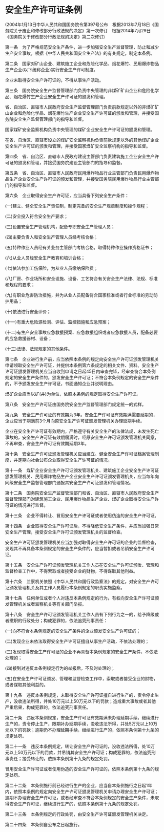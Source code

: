 # 安全生产许可证条例

 

(2004年1月13日中华人民共和国国务院令第397号公布　根据2013年7月18日《国务院关于废止和修改部分行政法规的决定》第一次修订　根据2014年7月29日《国务院关于修改部分行政法规的决定》第二次修订)

 

第一条　为了严格规范安全生产条件，进一步加强安全生产监督管理，防止和减少生产安全事故，根据《中华人民共和国安全生产法》的有关规定，制定本条例。

第二条　国家对矿山企业、建筑施工企业和危险化学品、烟花爆竹、民用爆炸物品生产企业(以下统称企业)实行安全生产许可制度。

企业未取得安全生产许可证的，不得从事生产活动。

第三条　国务院安全生产监督管理部门负责中央管理的非煤矿矿山企业和危险化学品、烟花爆竹生产企业安全生产许可证的颁发和管理。

省、自治区、直辖市人民政府安全生产监督管理部门负责前款规定以外的非煤矿矿山企业和危险化学品、烟花爆竹生产企业安全生产许可证的颁发和管理，并接受国务院安全生产监督管理部门的指导和监督。

国家煤矿安全监察机构负责中央管理的煤矿企业安全生产许可证的颁发和管理。

在省、自治区、直辖市设立的煤矿安全监察机构负责前款规定以外的其他煤矿企业安全生产许可证的颁发和管理，并接受国家煤矿安全监察机构的指导和监督。

第四条　省、自治区、直辖市人民政府建设主管部门负责建筑施工企业安全生产许可证的颁发和管理，并接受国务院建设主管部门的指导和监督。

第五条　省、自治区、直辖市人民政府民用爆炸物品行业主管部门负责民用爆炸物品生产企业安全生产许可证的颁发和管理，并接受国务院民用爆炸物品行业主管部门的指导和监督。

第六条　企业取得安全生产许可证，应当具备下列安全生产条件：

(一)建立、健全安全生产责任制，制定完备的安全生产规章制度和操作规程；

(二)安全投入符合安全生产要求；

(三)设置安全生产管理机构，配备专职安全生产管理人员；

(四)主要负责人和安全生产管理人员经考核合格；

(五)特种作业人员经有关业务主管部门考核合格，取得特种作业操作资格证书；

(六)从业人员经安全生产教育和培训合格；

(七)依法参加工伤保险，为从业人员缴纳保险费；

(八)厂房、作业场所和安全设施、设备、工艺符合有关安全生产法律、法规、标准和规程的要求；

(九)有职业危害防治措施，并为从业人员配备符合国家标准或者行业标准的劳动防护用品；

(十)依法进行安全评价；

(十一)有重大危险源检测、评估、监控措施和应急预案；

(十二)有生产安全事故应急救援预案、应急救援组织或者应急救援人员，配备必要的应急救援器材、设备；

(十三)法律、法规规定的其他条件。

第七条　企业进行生产前，应当依照本条例的规定向安全生产许可证颁发管理机关申请领取安全生产许可证，并提供本条例第六条规定的相关文件、资料。安全生产许可证颁发管理机关应当自收到申请之日起45日内审查完毕，经审查符合本条例规定的安全生产条件的，颁发安全生产许可证；不符合本条例规定的安全生产条件的，不予颁发安全生产许可证，书面通知企业并说明理由。

煤矿企业应当以矿(井)为单位，依照本条例的规定取得安全生产许可证。

第八条　安全生产许可证由国务院安全生产监督管理部门规定统一的式样。

第九条　安全生产许可证的有效期为3年。安全生产许可证有效期满需要延期的，企业应当于期满前3个月向原安全生产许可证颁发管理机关办理延期手续。

企业在安全生产许可证有效期内，严格遵守有关安全生产的法律法规，未发生死亡事故的，安全生产许可证有效期届满时，经原安全生产许可证颁发管理机关同意，不再审查，安全生产许可证有效期延期3年。

第十条　安全生产许可证颁发管理机关应当建立、健全安全生产许可证档案管理制度，并定期向社会公布企业取得安全生产许可证的情况。

第十一条　煤矿企业安全生产许可证颁发管理机关、建筑施工企业安全生产许可证颁发管理机关、民用爆炸物品生产企业安全生产许可证颁发管理机关，应当每年向同级安全生产监督管理部门通报其安全生产许可证颁发和管理情况。

第十二条　国务院安全生产监督管理部门和省、自治区、直辖市人民政府安全生产监督管理部门对建筑施工企业、民用爆炸物品生产企业、煤矿企业取得安全生产许可证的情况进行监督。

第十三条　企业不得转让、冒用安全生产许可证或者使用伪造的安全生产许可证。

第十四条　企业取得安全生产许可证后，不得降低安全生产条件，并应当加强日常安全生产管理，接受安全生产许可证颁发管理机关的监督检查。

安全生产许可证颁发管理机关应当加强对取得安全生产许可证的企业的监督检查，发现其不再具备本条例规定的安全生产条件的，应当暂扣或者吊销安全生产许可证。

第十五条　安全生产许可证颁发管理机关工作人员在安全生产许可证颁发、管理和监督检查工作中，不得索取或者接受企业的财物，不得谋取其他利益。

第十六条　监察机关依照《中华人民共和国行政监察法》的规定，对安全生产许可证颁发管理机关及其工作人员履行本条例规定的职责实施监察。

第十七条　任何单位或者个人对违反本条例规定的行为，有权向安全生产许可证颁发管理机关或者监察机关等有关部门举报。

第十八条　安全生产许可证颁发管理机关工作人员有下列行为之一的，给予降级或者撤职的行政处分；构成犯罪的，依法追究刑事责任：

(一)向不符合本条例规定的安全生产条件的企业颁发安全生产许可证的；

(二)发现企业未依法取得安全生产许可证擅自从事生产活动，不依法处理的；

(三)发现取得安全生产许可证的企业不再具备本条例规定的安全生产条件，不依法处理的；

(四)接到对违反本条例规定行为的举报后，不及时处理的；

(五)在安全生产许可证颁发、管理和监督检查工作中，索取或者接受企业的财物，或者谋取其他利益的。

第十九条　违反本条例规定，未取得安全生产许可证擅自进行生产的，责令停止生产，没收违法所得，并处10万元以上50万元以下的罚款；造成重大事故或者其他严重后果，构成犯罪的，依法追究刑事责任。

第二十条　违反本条例规定，安全生产许可证有效期满未办理延期手续，继续进行生产的，责令停止生产，限期补办延期手续，没收违法所得，并处5万元以上10万元以下的罚款；逾期仍不办理延期手续，继续进行生产的，依照本条例第十九条的规定处罚。

第二十一条　违反本条例规定，转让安全生产许可证的，没收违法所得，处10万元以上50万元以下的罚款，并吊销其安全生产许可证；构成犯罪的，依法追究刑事责任；接受转让的，依照本条例第十九条的规定处罚。

冒用安全生产许可证或者使用伪造的安全生产许可证的，依照本条例第十九条的规定处罚。

第二十二条　本条例施行前已经进行生产的企业，应当自本条例施行之日起1年内，依照本条例的规定向安全生产许可证颁发管理机关申请办理安全生产许可证；逾期不办理安全生产许可证，或者经审查不符合本条例规定的安全生产条件，未取得安全生产许可证，继续进行生产的，依照本条例第十九条的规定处罚。

第二十三条　本条例规定的行政处罚，由安全生产许可证颁发管理机关决定。

第二十四条　本条例自公布之日起施行。